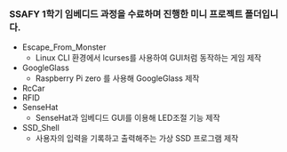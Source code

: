 ### SSAFY 1학기 임베디드 과정을 수료하며 진행한 미니 프로젝트 폴더입니다.

- Escape_From_Monster
   - Linux CLI 환경에서 lcurses를 사용하여 GUI처럼 동작하는 게임 제작
- GoogleGlass
   - Raspberry Pi zero 를 사용해 GoogleGlass 제작
- RcCar
- RFID
- SenseHat
   - SenseHat과 임베디드 GUI를 이용해 LED조절 기능 제작
- SSD_Shell
   - 사용자의 입력을 기록하고 출력해주는 가상 SSD 프로그램 제작
